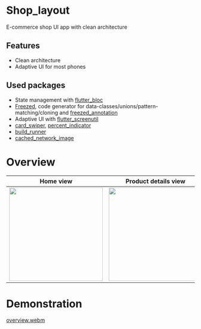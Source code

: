 # Shop_layout
E-commerce shop UI app with clean architecture 

## Features
- Clean architecture
- Adaptive UI for most phones

## Used packages
- State management with [flutter_bloc](https://pub.dev/packages/flutter_bloc)
- [Freezed](https://pub.dev/packages/freezed), code generator for data-classes/unions/pattern-matching/cloning and [freezed_annotation](https://pub.dev/packages/freezed_annotation)
- Adaptive UI with [flutter_screenutil](https://pub.dev/packages/flutter_screenutil)
- [card_swiper](https://pub.dev/packages/card_swiper), [percent_indicator](https://pub.dev/packages/percent_indicator)
- [build_runner](https://pub.dev/packages/build_runner)
- [cached_network_image](https://pub.dev/packages/cached_network_image)

# Overview
| Home view | Product details view | User Cart | Filter option |
|-----------|---------------|-------------|----------------|
|<img src="https://github.com/rel1nce/shop_layout/assets/101862863/11cd6987-aa3f-4834-a60c-f496054090d0.png" width="250">|<img src="https://github.com/rel1nce/shop_layout/assets/101862863/798ffe92-17a3-418e-853b-2bb5c1ecacd3.png" width="250">|<img src="https://github.com/rel1nce/shop_layout/assets/101862863/a398c0ce-dd53-4306-aa12-647e42682c09.png" width="250">|<img src="https://github.com/rel1nce/shop_layout/assets/101862863/83e14b10-45aa-48c0-8e25-2dc01695cda5.png" width="250">|

# Demonstration
[overview.webm](https://github.com/rel1nce/shop_layout/assets/101862863/dceb09d1-a049-47b6-9e02-ca51347d2331)
